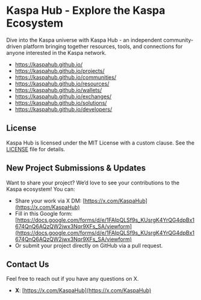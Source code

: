# Kaspa Hub - Explore the Kaspa Ecosystem
Dive into the Kaspa universe with Kaspa Hub - an independent community-driven platform bringing together resources, tools, and connections for anyone interested in the Kaspa network.
- https://kaspahub.github.io/
- https://kaspahub.github.io/projects/
- https://kaspahub.github.io/communities/
- https://kaspahub.github.io/resources/
- https://kaspahub.github.io/wallets/
- https://kaspahub.github.io/exchanges/
- https://kaspahub.github.io/solutions/
- https://kaspahub.github.io/developers/

## License
Kaspa Hub is licensed under the MIT License with a custom clause. See the [LICENSE](LICENSE) file for details.

## New Project Submissions & Updates
Want to share your project? We’d love to see your contributions to the Kaspa ecosystem! You can:
- Share your work via X DM: [https://x.com/KaspaHub](https://x.com/KaspaHub)
- Fill in this Google form: [https://docs.google.com/forms/d/e/1FAIpQLSf9s_KUsrgK4YrQG4dpBx1674QnQ6AQzQW2jwx3Nqr9XFs_SA/viewform](https://docs.google.com/forms/d/e/1FAIpQLSf9s_KUsrgK4YrQG4dpBx1674QnQ6AQzQW2jwx3Nqr9XFs_SA/viewform)
- Or submit your project directly on GitHub via a pull request.

## Contact Us
Feel free to reach out if you have any questions on X.
- **X**: [https://x.com/KaspaHub](https://x.com/KaspaHub)
